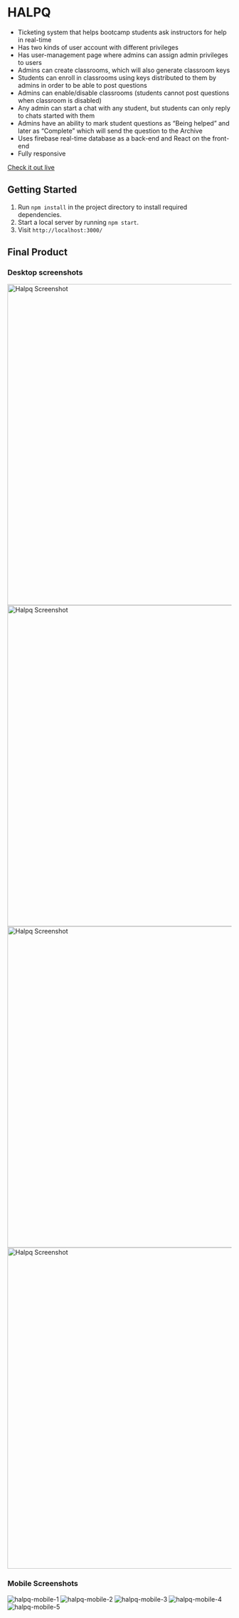 # HALPQ

- Ticketing system that helps bootcamp students ask instructors for help in real-time
- Has two kinds of user account with different privileges
- Has user-management page where admins can assign admin privileges to users
- Admins can create classrooms, which will also generate classroom keys
- Students can enroll in classrooms using keys distributed to them by admins in order to be able to post questions
- Admins can enable/disable classrooms (students cannot post questions when classroom is disabled)
- Any admin can start a chat with any student, but students can only reply to chats started with them
- Admins have an ability to mark student questions as “Being helped” and later as “Complete” which will send the question to the Archive
- Uses firebase real-time database as a back-end and React on the front-end
- Fully responsive

[Check it out live](https://thehalpq.ca)

## Getting Started

1. Run `npm install` in the project directory to install required dependencies.
2. Start a local server by running `npm start`.
3. Visit `http://localhost:3000/`

## Final Product

### Desktop screenshots

<img width="720" alt="Halpq Screenshot" src="https://user-images.githubusercontent.com/28285782/50721755-93a75f00-1092-11e9-8222-ca0be0878b33.png">

<img width="720" alt="Halpq Screenshot" src="https://user-images.githubusercontent.com/28285782/50721756-9609b900-1092-11e9-96e9-35b328d0029a.png">

<img width="720" alt="Halpq Screenshot" src="https://user-images.githubusercontent.com/28285782/50721758-97d37c80-1092-11e9-8dc2-5cf167134224.png">

<img width="720" alt="Halpq Screenshot" src="https://user-images.githubusercontent.com/28285782/50721759-9a35d680-1092-11e9-8e3f-4bb9f8609488.png">

### Mobile Screenshots

![halpq-mobile-1](https://user-images.githubusercontent.com/28285782/50721494-65278500-108e-11e9-88ea-fe1de394c17a.png)
![halpq-mobile-2](https://user-images.githubusercontent.com/28285782/50721495-6658b200-108e-11e9-9fdf-a3363a464a3e.png)
![halpq-mobile-3](https://user-images.githubusercontent.com/28285782/50721497-6789df00-108e-11e9-9e84-b8ca9a29f963.png)
![halpq-mobile-4](https://user-images.githubusercontent.com/28285782/50721498-68bb0c00-108e-11e9-88ec-1bc4e8362caa.png)
![halpq-mobile-5](https://user-images.githubusercontent.com/28285782/50721499-6b1d6600-108e-11e9-8598-18145ea7dd65.png)
